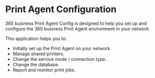 # Print Agent Configuration

365 business Print Agent Config is designed to help you set up and configure the 365 business Print Agent environment in your network.

This application helps you to:
* Initially set up the Print Agent on your network.
* Manage shared printers.
* Change the service mode / connection type.
* Change the database.
* Report and monitor print jobs.